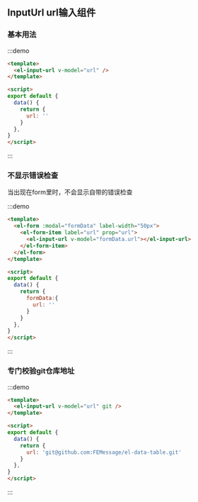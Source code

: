 ## InputUrl url输入组件

### 基本用法

:::demo

```html
<template>
  <el-input-url v-model="url" />
</template>

<script>
export default {
  data() {
    return {
      url: ''
    }
  },
}
</script>
```

:::

### 不显示错误检查

当出现在form里时，不会显示自带的错误检查

:::demo

```html
<template>
  <el-form :modal="formData" label-width="50px">
    <el-form-item label="url" prop="url">
      <el-input-url v-model="formData.url"></el-input-url>
    </el-form-item>
  </el-form>
</template>

<script>
export default {
  data() {
    return {
      formData:{
        url: ''
      }
    }
  },
}
</script>
```

:::

### 专门校验git仓库地址

:::demo

```html
<template>
  <el-input-url v-model="url" git />
</template>

<script>
export default {
  data() {
    return {
      url: 'git@github.com:FEMessage/el-data-table.git'
    }
  },
}
</script>
```

:::
